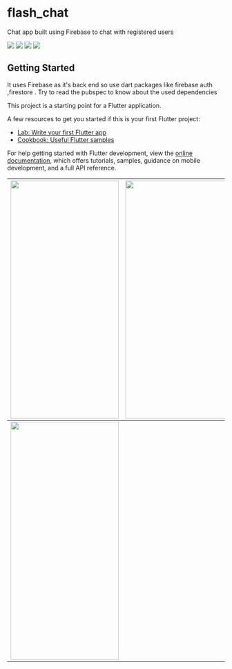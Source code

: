 # flash_chat

Chat app built using Firebase to chat with registered users

<table>
    <thead>
      <tr>
        <th><img src='images\redmeimg\page5.jpg' width=250 height=550>
          </th>
        <th><img src='images\redmeimg\page2.jpg' width =250 height=550></th>
        <th><img src='images\redmeimg\page3.jpg' width =250 height=550></th>
      </tr>
    </thead>
    <tbody>
      <tr>
        <td><img src='images\redmeimg\page4.jpg' width =250 height=550></td>
      </tr>
    </tbody>


![](images\redmeimg\page5.jpg)
![](images\redmeimg\page2.jpg)
![](images\redmeimg\page3.jpg)
![](images\redmeimg\page4.jpg)

## Getting Started

It uses Firebase as it's back end so use dart packages like firebase auth ,firestore .
Try to read the pubspec to know about the used dependencies

This project is a starting point for a Flutter application.

A few resources to get you started if this is your first Flutter project:

- [Lab: Write your first Flutter app](https://docs.flutter.dev/get-started/codelab)
- [Cookbook: Useful Flutter samples](https://docs.flutter.dev/cookbook)

For help getting started with Flutter development, view the
[online documentation](https://docs.flutter.dev/), which offers tutorials,
samples, guidance on mobile development, and a full API reference.
